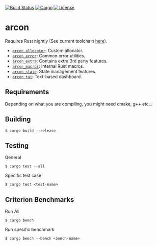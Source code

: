 [![Build Status](https://dev.azure.com/arcon-cda/arcon/_apis/build/status/cda-group.arcon?branchName=master)](https://dev.azure.com/arcon-cda/arcon/_build/latest?definitionId=1&branchName=master)
[![Cargo](https://img.shields.io/badge/crates.io-v0.1.3-orange)](https://crates.io/crates/arcon)
[![License](https://img.shields.io/badge/License-AGPL--3.0--only-blue)](https://github.com/cda-group/arcon)

# arcon

Requires Rust nightly (See current toolchain [here](rust-toolchain)).

* [`arcon_allocator`]: Custom allocator.
* [`arcon_error`]: Common error utilities.
* [`arcon_extra`]: Contains extra 3rd party features.
* [`arcon_macros`]: Internal Rust macros.
* [`arcon_state`]: State management features.
* [`arcon_tui`]: Text-based dashboard.

[`arcon_allocator`]: arcon_allocator
[`arcon_error`]: arcon_error
[`arcon_extra`]: arcon_extra
[`arcon_macros`]: arcon_macros
[`arcon_state`]: arcon_state
[`arcon_tui`]: arcon_tui

## Requirements

Depending on what you are compiling, you might need cmake, g++ etc...

## Building

```
$ cargo build --release
```

## Testing

General
```
$ cargo test --all
```

Specific test case
```
$ cargo test <test-name>
```

## Criterion Benchmarks

Run All
```
$ cargo bench
```

Run specific benchmark
```
$ cargo bench --bench <bench-name>
```
